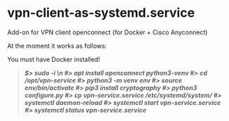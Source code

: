 # vpn-client-as-systemd.service
Add-on for VPN client openconnect (for Docker + Cisco Anyconnect)

At the moment it works as follows:

You must have Docker installed!

>***$> sudo -i \n
>#> apt install openconnect python3-venv
>#> cd /opt/vpn-service
>#> python3 -m venv env
>#> source env/bin/activate
>#> pip3 install cryptography
>#> python3 configure.py
>#> cp vpn-service.service /etc/systemd/system/
>#> systemctl daemon-reload
>#> systemctl start vpn-service.service
>#> systemctl status vpn-service.service***
